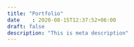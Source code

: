 ```yaml
---
title: "Portfolio"
date    : 2020-08-15T12:37:52+06:00
draft: false
description: "This is meta description"
---
```


